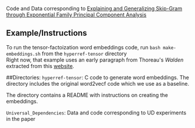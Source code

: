 Code and Data corresponding to [Explaining and Generalizing Skip-Gram through Exponential Family Principal Component Analysis](https://ryancotterell.github.io/papers/cotterell+alb.eacl17.pdf)

## Example/Instructions
To run the tensor-factoization word embeddings code, run `bash make-embeddings.sh` from the `hyperref-tensor` directory
<br>Right now, that example uses an early paragraph from Thoreau's *Walden* extracted from this [website](https://textfiles.com/etext/NONFICTION/thoreau-walden-186.txt).

##Directories: 
```hyperref-tensor```: C code to generate word embeddings. The directory includes the original word2vecf code which we use as a baseline.

The directory contains a README with instructions on creating the embeddings.

```Universal_Dependencies```: Data and code corresponding to UD experiments in the paper 
